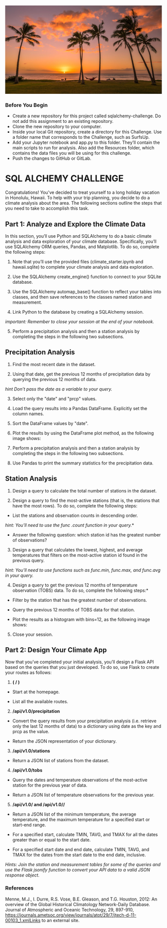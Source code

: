 ![Honolulu](SurfsUp/Images/honolulu.jpg)


### Before You Begin
* Create a new repository for this project called sqlalchemy-challenge. Do not add this assignment to an existing repository.
* Clone the new repository to your computer.
* Inside your local Git repository, create a directory for this Challenge. Use a folder name that corresponds to the Challenge, such as SurfsUp.
* Add your Jupyter notebook and app.py to this folder. They’ll contain the main scripts to run for analysis. Also add the Resources folder, which contains the data files you will be using for this challenge.
* Push the changes to GitHub or GitLab.

# SQL ALCHEMY CHALLENGE
Congratulations! You've decided to treat yourself to a long holiday vacation in Honolulu, Hawaii. To help with your trip planning, you decide to do a climate analysis about the area. The following sections outline the steps that you need to take to accomplish this task.

## **Part 1: Analyze and Explore the Climate Data**

In this section, you’ll use Python and SQLAlchemy to do a basic climate analysis and data exploration of your climate database. Specifically, you’ll use SQLAlchemy ORM queries, Pandas, and Matplotlib. To do so, complete the following steps:

1. Note that you’ll use the provided files (climate_starter.ipynb and hawaii.sqlite) to complete your climate analysis and data exploration.

2. Use the SQLAlchemy create_engine() function to connect to your SQLite database.

3. Use the SQLAlchemy automap_base() function to reflect your tables into classes, and then save references to the classes named station and measurement.

4. Link Python to the database by creating a SQLAlchemy session.

*important: Remember to close your session at the end of your notebook.*

5. Perform a precipitation analysis and then a station analysis by completing the steps in the following two subsections.

## **Precipitation Analysis**

1. Find the most recent date in the dataset.

2. Using that date, get the previous 12 months of precipitation data by querying the previous 12 months of data.

*hint Don’t pass the date as a variable to your query.*

3. Select only the "date" and "prcp" values.

4. Load the query results into a Pandas DataFrame. Explicitly set the column names.

5. Sort the DataFrame values by "date".

6. Plot the results by using the DataFrame plot method, as the following image shows:

7. Perform a precipitation analysis and then a station analysis by completing the steps in the following two subsections.

8. Use Pandas to print the summary statistics for the precipitation data.

## **Station Analysis**

1. Design a query to calculate the total number of stations in the dataset.

2. Design a query to find the most-active stations (that is, the stations that have the most rows). To do so, complete the following steps:

*  List the stations and observation counts in descending order.

*hint: You’ll need to use the func .count function in your query.**

*  Answer the following question: which station id has the greatest number of observations?
 
3. Design a query that calculates the lowest, highest, and average temperatures that filters on the most-active station id found in the previous query.

*hint: You’ll need to use functions such as func.min, func.max, and func.avg in your query.*

4. Design a query to get the previous 12 months of temperature observation (TOBS) data. To do so, complete the following steps:*

* Filter by the station that has the greatest number of observations.

* Query the previous 12 months of TOBS data for that station.

* Plot the results as a histogram with bins=12, as the following image shows:

5. Close your session.

## **Part 2: Design Your Climate App**

Now that you’ve completed your initial analysis, you’ll design a Flask API based on the queries that you just developed. To do so, use Flask to create your routes as follows:

1. **( / )**

* Start at the homepage.

* List all the available routes.

2. **/api/v1.0/precipitation**

* Convert the query results from your precipitation analysis (i.e. retrieve only the last 12 months of data) to a dictionary using date as the key and prcp as the value.

* Return the JSON representation of your dictionary.

3. **/api/v1.0/stations**

* Return a JSON list of stations from the dataset.
  
4. **/api/v1.0/tobs**

* Query the dates and temperature observations of the most-active station for the previous year of data.

* Return a JSON list of temperature observations for the previous year.

5. **/api/v1.0/<start> and /api/v1.0/<start>/<end>**

* Return a JSON list of the minimum temperature, the average temperature, and the maximum temperature for a specified start or start-end range.

* For a specified start, calculate TMIN, TAVG, and TMAX for all the dates greater than or equal to the start date.

* For a specified start date and end date, calculate TMIN, TAVG, and TMAX for the dates from the start date to the end date, inclusive.

*Hints:  Join the station and measurement tables for some of the queries and use the Flask jsonify function to convert your API data to a valid JSON response object.*

### References
Menne, M.J., I. Durre, R.S. Vose, B.E. Gleason, and T.G. Houston, 2012: An overview of the Global Historical Climatology Network-Daily Database. Journal of Atmospheric and Oceanic Technology, 29, 897-910, https://journals.ametsoc.org/view/journals/atot/29/7/jtech-d-11-00103_1.xmlLinks to an external site.
